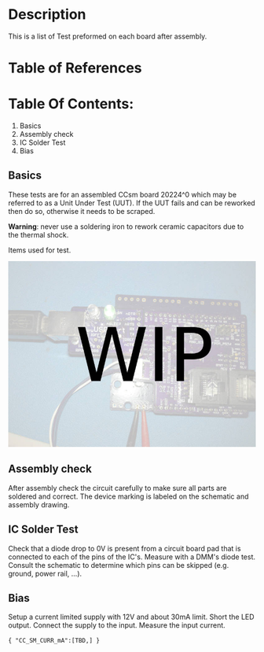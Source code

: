 # Description

This is a list of Test preformed on each board after assembly.

# Table of References


# Table Of Contents:

1. Basics
2. Assembly check
3. IC Solder Test
4. Bias 


## Basics

These tests are for an assembled CCsm board 20224^0 which may be referred to as a Unit Under Test (UUT). If the UUT fails and can be reworked then do so, otherwise it needs to be scraped. 

__Warning__: never use a soldering iron to rework ceramic capacitors due to the thermal shock.

Items used for test.

![ItemsForTest](./20224_ItemsUsedForTest.jpg "Items used for test")

## Assembly check

After assembly check the circuit carefully to make sure all parts are soldered and correct. The device marking is labeled on the schematic and assembly drawing.


## IC Solder Test

Check that a diode drop to 0V is present from a circuit board pad that is connected to each of the pins of the IC's. Measure with a DMM's diode test. Consult the schematic to determine which pins can be skipped (e.g. ground, power rail, ...).


## Bias

Setup a current limited supply with 12V and about 30mA limit. Short the LED output. Connect the supply to the input. Measure the input current.

``` 
{ "CC_SM_CURR_mA":[TBD,] }
``` 
